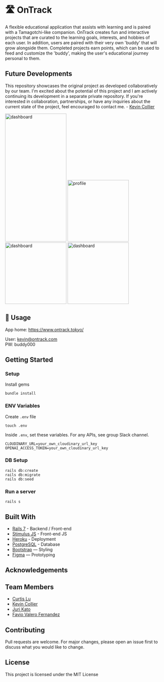 # 🛣️ OnTrack

A flexible educational application that assists with learning and is paired with a Tamagotchi-like companion. OnTrack creates fun and interactive projects that are curated to the learning goals, interests, and hobbies of each user. In addition, users are paired with their very own 'buddy' that will grow alongside them. Completed projects earn points, which can be used to feed and customize the 'buddy', making the user's educational journey personal to them.

## Future Developments

This repository showcases the original project as developed collaboratively by our team. I'm excited about the potential of this project and I am actively continuing its development in a separate private repository. If you're interested in collaboration, partnerships, or have any inquiries about the current state of the project, feel encouraged to contact me. - [Kevin Collier](mailto:collier.kevin.m@gmail.com)


<img width="200" height="416" alt="dashboard" src="https://github.com/KarasuGummi/ontrack/assets/1535336/cc01ec37-63ef-46cd-9eca-303aaac74dbe">
<img width="200" alt="profile" src="https://github.com/KarasuGummi/ontrack/assets/1535336/2c6ecf05-313c-4623-a5c6-26567e156921">
<img width="200" alt="dashboard" src="https://github.com/KarasuGummi/ontrack/assets/1535336/3eabf01a-801a-4128-9a69-dc1d5c9dbb74">
<img width="200" alt="dashboard" src="https://github.com/KarasuGummi/ontrack/assets/1535336/964332ea-b827-4c14-a9a7-4c5c7008818c">


## 📕 Usage
App home: https://www.ontrack.tokyo/

User: kevin@ontrack.com</br>
PW: buddy000

## Getting Started
### Setup

Install gems
```
bundle install
```

### ENV Variables
Create `.env` file
```
touch .env
```
Inside `.env`, set these variables. For any APIs, see group Slack channel.
```
CLOUDINARY_URL=your_own_cloudinary_url_key
OPENAI_ACCESS_TOKEN=your_own_cloudinary_url_key
```

### DB Setup
```
rails db:create
rails db:migrate
rails db:seed
```

### Run a server
```
rails s
```

## Built With
- [Rails 7](https://guides.rubyonrails.org/) - Backend / Front-end
- [Stimulus JS](https://stimulus.hotwired.dev/) - Front-end JS
- [Heroku](https://heroku.com/) - Deployment
- [PostgreSQL](https://www.postgresql.org/) - Database
- [Bootstrap](https://getbootstrap.com/) — Styling
- [Figma](https://www.figma.com) — Prototyping

## Acknowledgements


## Team Members
- [Curtis Lu](https://www.linkedin.com/in/curtis-lu/)
- [Kevin Collier](https://www.linkedin.com/in/kevin-collier/)
- [Juri Kato](https://www.linkedin.com/in/juri-kato-3382a5186/)
- [Favio Valero Fernandez](https://www.linkedin.com/in/vffavio/)

## Contributing
Pull requests are welcome. For major changes, please open an issue first to discuss what you would like to change.

## License
This project is licensed under the MIT License
